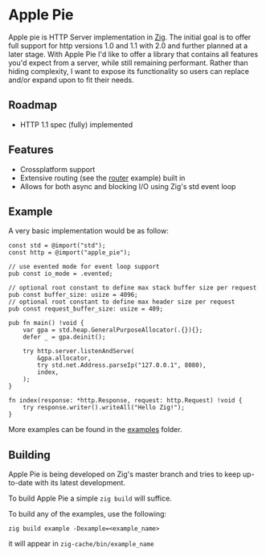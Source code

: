 # Apple Pie

Apple pie is HTTP Server implementation in [Zig](https://ziglang.org). The initial goal is to offer full support for http versions 1.0 and 1.1 with 2.0 and further planned at a later stage. With Apple Pie I'd like to offer a library that contains all features you'd expect from a server, while still remaining performant. Rather than hiding complexity, I want to expose its functionality so users can replace and/or expand upon to fit their needs.

## Roadmap
- HTTP 1.1 spec (fully) implemented

## Features
- Crossplatform support
- Extensive routing (see the [router](examples/router.zig) example) built in
- Allows for both async and blocking I/O using Zig's std event loop

## Example
A very basic implementation would be as follow:

```zig
const std = @import("std");
const http = @import("apple_pie");

// use evented mode for event loop support
pub const io_mode = .evented;

// optional root constant to define max stack buffer size per request
pub const buffer_size: usize = 4096;
// optional root constant to define max header size per request
pub const request_buffer_size: usize = 409;

pub fn main() !void {
    var gpa = std.heap.GeneralPurposeAllocator(.{}){};
    defer _ = gpa.deinit();

    try http.server.listenAndServe(
        &gpa.allocator,
        try std.net.Address.parseIp("127.0.0.1", 8080),
        index,
    );
}

fn index(response: *http.Response, request: http.Request) !void {
    try response.writer().writeAll("Hello Zig!");
}
```

More examples can be found in the [examples](examples) folder.

## Building

Apple Pie is being developed on Zig's master branch and tries to keep up-to-date with its latest development.

To build Apple Pie a simple
`zig build` will suffice.

To build any of the examples, use the following:
```
zig build example -Dexample=<example_name>
```
it will appear in `zig-cache/bin/example_name`
